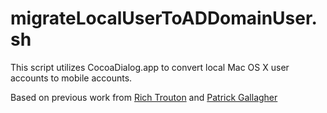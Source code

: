 migrateLocalUserToADDomainUser.sh
===========

This script utilizes CocoaDialog.app to convert local Mac OS X user accounts to mobile accounts.

Based on previous work from [Rich Trouton](https://github.com/rtrouton/rtrouton_scripts/tree/master/rtrouton_scripts/migrate_local_user_to_AD_domain) and [Patrick Gallagher](http://macadmincorner.com/migrate-local-user-to-domain-account/)
